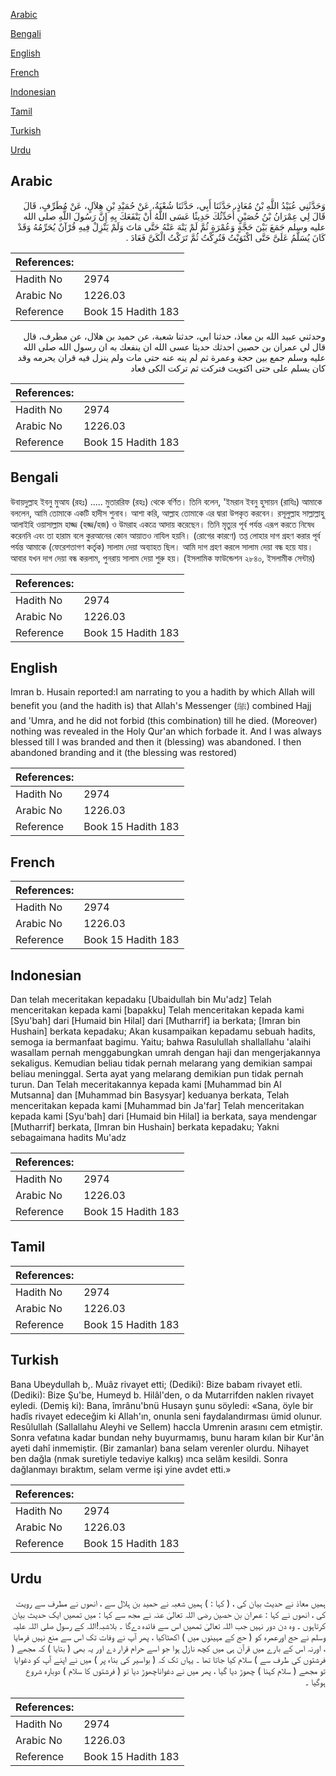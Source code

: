 [Arabic](#arabic)

[Bengali](#bengali)

[English](#english)

[French](#french)

[Indonesian](#indonesian)

[Tamil](#tamil)

[Turkish](#turkish)

[Urdu](#urdu)

## Arabic


<div dir="rtl" lang="ar" style={{fontSize:'larger',backgroundColor:'#f8f9fa',padding:20}}>
وَحَدَّثَنِي عُبَيْدُ اللَّهِ بْنُ مُعَاذٍ، حَدَّثَنَا أَبِي، حَدَّثَنَا شُعْبَةُ، عَنْ حُمَيْدِ بْنِ هِلاَلٍ، عَنْ مُطَرِّفٍ، قَالَ قَالَ لِي عِمْرَانُ بْنُ حُصَيْنٍ أُحَدِّثُكَ حَدِيثًا عَسَى اللَّهُ أَنْ يَنْفَعَكَ بِهِ إِنَّ رَسُولَ اللَّهِ صلى الله عليه وسلم جَمَعَ بَيْنَ حَجَّةٍ وَعُمْرَةٍ ثُمَّ لَمْ يَنْهَ عَنْهُ حَتَّى مَاتَ وَلَمْ يَنْزِلْ فِيهِ قُرْآنٌ يُحَرِّمُهُ وَقَدْ كَانَ يُسَلَّمُ عَلَىَّ حَتَّى اكْتَوَيْتُ فَتُرِكْتُ ثُمَّ تَرَكْتُ الْكَىَّ فَعَادَ ‏.‏
</div>
<div style={{backgroundColor:'#f8f9fa',padding:20, marginBottom: 10}}><table> <thead> <tr> <th>References:</th> <th></th> </tr> </thead> <tbody><tr><td>Hadith No</td><td>2974</td></tr><tr><td>Arabic No</td><td>1226.03</td></tr><tr><td>Reference</td><td>Book 15 Hadith 183</td></tr></tbody></table></div>


<div dir="rtl" lang="ar" style={{fontSize:'larger',backgroundColor:'#f8f9fa',padding:20}}>
وحدثني عبيد الله بن معاذ، حدثنا ابي، حدثنا شعبة، عن حميد بن هلال، عن مطرف، قال قال لي عمران بن حصين احدثك حديثا عسى الله ان ينفعك به ان رسول الله صلى الله عليه وسلم جمع بين حجة وعمرة ثم لم ينه عنه حتى مات ولم ينزل فيه قران يحرمه وقد كان يسلم على حتى اكتويت فتركت ثم تركت الكى فعاد
</div>
<div style={{backgroundColor:'#f8f9fa',padding:20, marginBottom: 10}}><table> <thead> <tr> <th>References:</th> <th></th> </tr> </thead> <tbody><tr><td>Hadith No</td><td>2974</td></tr><tr><td>Arabic No</td><td>1226.03</td></tr><tr><td>Reference</td><td>Book 15 Hadith 183</td></tr></tbody></table></div>

## Bengali


<div dir="ltr" lang="bn" style={{fontSize:'larger',backgroundColor:'#f8f9fa',padding:20}}>
উবায়দুল্লাহ ইবনু মুআয (রহঃ) ..... মুতাররিফ (রহঃ) থেকে বর্ণিত। তিনি বলেন, 'ইমরান ইবনু হুসায়ন (রাযিঃ) আমাকে বললেন, আমি তোমাকে একটি হাদীস শুনাব। আশা করি, আল্লাহ তোমাকে এর দ্বারা উপকৃত করবেন। রসূলুল্লাহ সাল্লাল্লাহু আলাইহি ওয়াসাল্লাম হাজ্জ (হজ্জ/হজ) ও উমরাহ একত্রে আদায় করেছেন। তিনি মৃত্যুর পূর্ব পর্যন্ত এরূপ করতে নিষেধ করেননি এবং তা হারাম বলে কুরআনের কোন আয়াতও নাযিল হয়নি। (রোগের কারণে) তপ্ত লোহার দাগ গ্রহণ করার পূর্ব পর্যন্ত আমাকে (ফেরেশতাগণ কর্তৃক) সালাম দেয়া অব্যাহত ছিল। আমি দাগ গ্রহণ করলে সালাম দেয়া বন্ধ হয়ে যায়। আবার যখন দাগ দেয়া বন্ধ করলাম, পুনরায় সালাম দেয়া শুরু হয়। (ইসলামিক ফাউন্ডেশন ২৮৪০, ইসলামীক সেন্টার)
</div>
<div style={{backgroundColor:'#f8f9fa',padding:20, marginBottom: 10}}><table> <thead> <tr> <th>References:</th> <th></th> </tr> </thead> <tbody><tr><td>Hadith No</td><td>2974</td></tr><tr><td>Arabic No</td><td>1226.03</td></tr><tr><td>Reference</td><td>Book 15 Hadith 183</td></tr></tbody></table></div>

## English


<div dir="ltr" lang="en" style={{fontSize:'larger',backgroundColor:'#f8f9fa',padding:20}}>
Imran b. Husain reported:I am narrating to you a hadith by which Allah will benefit you (and the hadith is) that Allah's Messenger (ﷺ) combined Hajj and 'Umra, and he did not forbid (this combination) till he died. (Moreover) nothing was revealed in the Holy Qur'an which forbade it. And I was always blessed till I was branded and then it (blessing) was abandoned. I then abandoned branding and it (the blessing was restored)
</div>
<div style={{backgroundColor:'#f8f9fa',padding:20, marginBottom: 10}}><table> <thead> <tr> <th>References:</th> <th></th> </tr> </thead> <tbody><tr><td>Hadith No</td><td>2974</td></tr><tr><td>Arabic No</td><td>1226.03</td></tr><tr><td>Reference</td><td>Book 15 Hadith 183</td></tr></tbody></table></div>

## French


<div dir="ltr" lang="fr" style={{fontSize:'larger',backgroundColor:'#f8f9fa',padding:20}}>

</div>
<div style={{backgroundColor:'#f8f9fa',padding:20, marginBottom: 10}}><table> <thead> <tr> <th>References:</th> <th></th> </tr> </thead> <tbody><tr><td>Hadith No</td><td>2974</td></tr><tr><td>Arabic No</td><td>1226.03</td></tr><tr><td>Reference</td><td>Book 15 Hadith 183</td></tr></tbody></table></div>

## Indonesian


<div dir="ltr" lang="id" style={{fontSize:'larger',backgroundColor:'#f8f9fa',padding:20}}>
Dan telah meceritakan kepadaku [Ubaidullah bin Mu'adz] Telah menceritakan kepada kami [bapakku] Telah menceritakan kepada kami [Syu'bah] dari [Humaid bin Hilal] dari [Mutharrif] ia berkata; [Imran bin Hushain] berkata kepadaku; Akan kusampaikan kepadamu sebuah hadits, semoga ia bermanfaat bagimu. Yaitu; bahwa Rasulullah shallallahu 'alaihi wasallam pernah menggabungkan umrah dengan haji dan mengerjakannya sekaligus. Kemudian beliau tidak pernah melarang yang demikian sampai beliau meninggal. Serta ayat yang melarang demikian pun tidak pernah turun. Dan Telah meceritakannya kepada kami [Muhammad bin Al Mutsanna] dan [Muhammad bin Basysyar] keduanya berkata, Telah menceritakan kepada kami [Muhammad bin Ja'far] Telah menceritakan kepada kami [Syu'bah] dari [Humaid bin Hilal] ia berkata, saya mendengar [Mutharrif] berkata, [Imran bin Hushain] berkata kepadaku; Yakni sebagaimana hadits Mu'adz
</div>
<div style={{backgroundColor:'#f8f9fa',padding:20, marginBottom: 10}}><table> <thead> <tr> <th>References:</th> <th></th> </tr> </thead> <tbody><tr><td>Hadith No</td><td>2974</td></tr><tr><td>Arabic No</td><td>1226.03</td></tr><tr><td>Reference</td><td>Book 15 Hadith 183</td></tr></tbody></table></div>

## Tamil


<div dir="ltr" lang="ta" style={{fontSize:'larger',backgroundColor:'#f8f9fa',padding:20}}>

</div>
<div style={{backgroundColor:'#f8f9fa',padding:20, marginBottom: 10}}><table> <thead> <tr> <th>References:</th> <th></th> </tr> </thead> <tbody><tr><td>Hadith No</td><td>2974</td></tr><tr><td>Arabic No</td><td>1226.03</td></tr><tr><td>Reference</td><td>Book 15 Hadith 183</td></tr></tbody></table></div>

## Turkish


<div dir="ltr" lang="tr" style={{fontSize:'larger',backgroundColor:'#f8f9fa',padding:20}}>
Bana Ubeydullah b,. Muâz rivayet etti; (Dediki): Bize babam rivayet etli. (Dediki): Bize Şu'be, Humeyd b. Hilâl'den, o da Mutarrifden naklen rivayet eyledi. (Demiş ki): Bana, îmrânu'bnü Husayn şunu söyledi: «Sana, öyle bir hadîs rivayet edeceğim ki Allah'ın, onunla seni faydalandırması ümid olunur. Resûlullah (Sallallahu Aleyhi ve Sellem) haccla Umrenin arasını cem etmiştir. Sonra vefatına kadar bundan nehy buyurmamış, bunu haram kılan bir Kur'ân ayeti dahî inmemiştir. (Bir zamanlar) bana selam verenler olurdu. Nihayet ben dağla (nmak suretiyle tedaviye kalkış) ınca selâm kesildi. Sonra dağlanmayı bıraktım, selam verme işi yine avdet etti.»
</div>
<div style={{backgroundColor:'#f8f9fa',padding:20, marginBottom: 10}}><table> <thead> <tr> <th>References:</th> <th></th> </tr> </thead> <tbody><tr><td>Hadith No</td><td>2974</td></tr><tr><td>Arabic No</td><td>1226.03</td></tr><tr><td>Reference</td><td>Book 15 Hadith 183</td></tr></tbody></table></div>

## Urdu


<div dir="rtl" lang="ur" style={{fontSize:'larger',backgroundColor:'#f8f9fa',padding:20}}>
ہمیں معاذ نے حدیث بیان کی ، ( کہا : ) ہمیں شعبہ نے حمید بن ہلال سے ، انھوں نے مطرف سے رویت کی ، انھوں نے کہا : عمران بن حصین رضی اللہ تعالیٰ عنہ نے مجھ سے کہا : میں تمھیں ایک حدیث بیان کرتاہوں ۔ وہ دن دور نہیں جب اللہ تعالیٰ تمھیں اس سے فائدہ دےگا ۔ بلاشبہ!اللہ کے رسول صلی اللہ علیہ وسلم نے حج اورعمرہ کو ( حج کے مہینوں میں ) اکھٹاکیا ، پھر آپ نے وفات تک اس سے منع نہیں فرمایا ، اورنہ اس کے بارے میں قرآن ہی میں کچھ نازل ہوا جو اسے حرام قرار دے اور یہ بھی ( بتایا ) کہ مجھے ( فرشتوں کی طرف سے ) سلام کیا جاتا تھا ۔ یہاں تک کہ ( بواسیر کی بناء پر ) میں نے اپنے آپ کو دغوایا تو مجھے ( سلام کہنا ) چھوڑ دیا گیا ، پھر میں نے دغواناچھوڑ دیا تو ( فرشتوں کا سلام ) دوبارہ شروع ہوگیا ۔
</div>
<div style={{backgroundColor:'#f8f9fa',padding:20, marginBottom: 10}}><table> <thead> <tr> <th>References:</th> <th></th> </tr> </thead> <tbody><tr><td>Hadith No</td><td>2974</td></tr><tr><td>Arabic No</td><td>1226.03</td></tr><tr><td>Reference</td><td>Book 15 Hadith 183</td></tr></tbody></table></div>